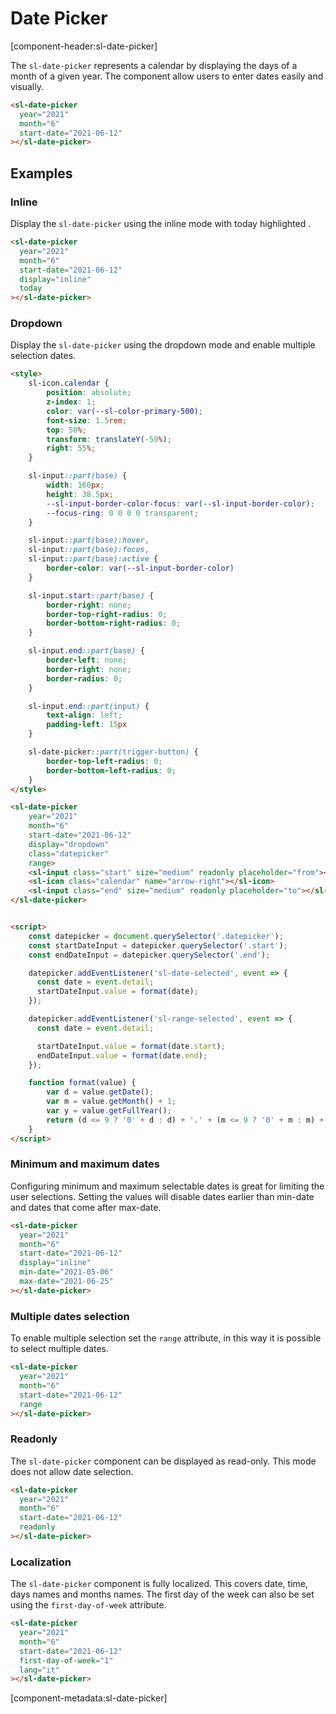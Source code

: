 # Date Picker

[component-header:sl-date-picker]

The `sl-date-picker` represents a calendar by displaying the days of a month of a given year. The component allow users to enter dates easily and visually.

```html preview
<sl-date-picker
  year="2021"
  month="6"
  start-date="2021-06-12"
></sl-date-picker>
```

## Examples

### Inline

Display the `sl-date-picker` using the inline mode with today highlighted .

```html preview
<sl-date-picker
  year="2021"
  month="6"
  start-date="2021-06-12"
  display="inline"
  today
></sl-date-picker>
```

### Dropdown

Display the `sl-date-picker` using the dropdown mode and enable multiple selection dates.

```html preview
<style>
    sl-icon.calendar {
        position: absolute;
        z-index: 1;
        color: var(--sl-color-primary-500);
        font-size: 1.5rem;
        top: 50%;
        transform: translateY(-50%);
        right: 55%;
    }

    sl-input::part(base) {
        width: 160px;
        height: 38.5px;
        --sl-input-border-color-focus: var(--sl-input-border-color);
        --focus-ring: 0 0 0 0 transparent;
    }

    sl-input::part(base):hover,
    sl-input::part(base):focus,
    sl-input::part(base):active {
        border-color: var(--sl-input-border-color)
    }

    sl-input.start::part(base) {
        border-right: none;
        border-top-right-radius: 0;
        border-bottom-right-radius: 0;
    }

    sl-input.end::part(base) {
        border-left: none;
        border-right: none;
        border-radius: 0;
    }

    sl-input.end::part(input) {
        text-align: left;
        padding-left: 15px
    }

    sl-date-picker::part(trigger-button) {
        border-top-left-radius: 0;
        border-bottom-left-radius: 0;
    }
</style>

<sl-date-picker
    year="2021"
    month="6"
    start-date="2021-06-12"
    display="dropdown"
    class="datepicker"
    range>
    <sl-input class="start" size="medium" readonly placeholder="from"></sl-input>
    <sl-icon class="calendar" name="arrow-right"></sl-icon>
    <sl-input class="end" size="medium" readonly placeholder="to"></sl-input>
</sl-date-picker>


<script>
    const datepicker = document.querySelector('.datepicker');
    const startDateInput = datepicker.querySelector('.start');
    const endDateInput = datepicker.querySelector('.end');

    datepicker.addEventListener('sl-date-selected', event => {
      const date = event.detail;
      startDateInput.value = format(date);
    });

    datepicker.addEventListener('sl-range-selected', event => {
      const date = event.detail;

      startDateInput.value = format(date.start);
      endDateInput.value = format(date.end);
    });

    function format(value) {
        var d = value.getDate();
        var m = value.getMonth() + 1;
        var y = value.getFullYear();
        return (d <= 9 ? '0' + d : d) + '.' + (m <= 9 ? '0' + m : m) + '.' + y;
    }
</script>
```

### Minimum and maximum dates

Configuring minimum and maximum selectable dates is great for limiting the user selections. Setting the values will disable dates earlier than min-date and dates that come after max-date.

```html preview
<sl-date-picker
  year="2021"
  month="6"
  start-date="2021-06-12"
  display="inline"
  min-date="2021-05-06"
  max-date="2021-06-25"
></sl-date-picker>
```

### Multiple dates selection

To enable multiple selection set the `range` attribute, in this way it is possible to select multiple dates.

```html preview
<sl-date-picker
  year="2021"
  month="6"
  start-date="2021-06-12"
  range
></sl-date-picker>
```

### Readonly

The `sl-date-picker` component can be displayed as read-only. This mode does not allow date selection.

```html preview
<sl-date-picker
  year="2021"
  month="6"
  start-date="2021-06-12"
  readonly
></sl-date-picker>
```

### Localization

The `sl-date-picker` component is fully localized. This covers date, time, days names and months names. The first day of the week can also be set using the `first-day-of-week` attribute.

```html preview
<sl-date-picker
  year="2021"
  month="6"
  start-date="2021-06-12"
  first-day-of-week="1"
  lang="it"
></sl-date-picker>
```

[component-metadata:sl-date-picker]
